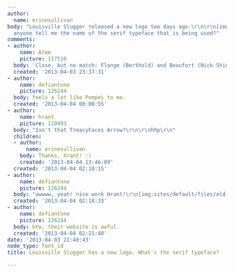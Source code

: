 ```yaml
---
author:
  name: erinesullivan
body: "Louisville Slugger released a new logo two days ago.\r\n\r\n[img:sites/default/files/old-images/LouisvilleSlugger_5492.jpg]\r\n\r\nCan
  anyone tell me the name of the serif typeface that is being used?"
comments:
- author:
    name: Atwe
    picture: 117510
  body: 'Close, but no match: Flange (Berthold) and Beaufort (Nick Shinn).'
  created: '2013-04-03 23:37:31'
- author:
    name: defiantone
    picture: 126244
  body: feels a lot like Pompei to me.
  created: '2013-04-04 00:00:55'
- author:
    name: hrant
    picture: 110403
  body: "Isn't that TreacyFaces Arrow?\r\n\r\nhhp\r\n"
  children:
  - author:
      name: erinesullivan
    body: Thanks, hrant! :)
    created: '2013-04-04 13:46:09'
  created: '2013-04-04 02:10:15'
- author:
    name: defiantone
    picture: 126244
  body: "awwww, yeah! nice work Hrant!\r\n[img:sites/default/files/old-images/snap_6616.png]"
  created: '2013-04-04 02:18:33'
- author:
    name: defiantone
    picture: 126244
  body: btw, their website is awful.
  created: '2013-04-04 02:21:48'
date: '2013-04-03 21:40:43'
node_type: font_id
title: Louisville Slugger has a new logo. What's the serif typeface?

---
```


